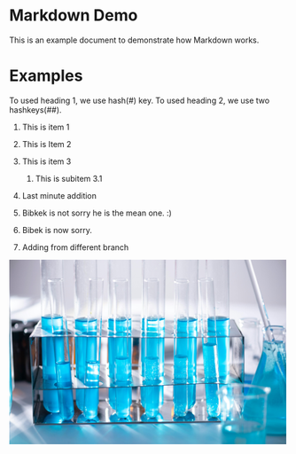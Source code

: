 # Markdown Demo
This is an example document to demonstrate how Markdown works.


# Examples
To used heading 1, we use hash(#) key. 
To used heading 2, we use two hashkeys(##).

1. This is item 1
2. This is Item 2
3. This is item 3
   1.  This is subitem 3.1
4. Last minute addition
6. Bibkek is not sorry he is the mean one. :)

5. Bibek is now sorry.
7. Adding from different branch

<!-- ![My Image](/images/hero.jpg) -->
<img src='/images/hero.jpg' width=500px;>